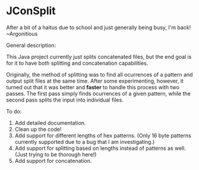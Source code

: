 # JConSplit

After a bit of a haitus due to school and just generally being busy, I'm back! ~Argonitious

General description:

This Java project currently just splits concatenated files, but the end goal is for it to have both splitting and concatenation capabilities.

Originally, the method of splitting was to find all ocurrences of a pattern and output split files at the same time. After some experimenting, however, it turned out that it was better and **faster** to handle this process with two passes. The first pass simply finds ocurrences of a given pattern, while the second pass splits the input into individual files.

To do:
1. Add detailed documentation.
2. Clean up the code!
3. Add support for different lengths of hex patterns. (Only 16 byte patterns currently supported due to a bug that I am investigating.)
4. Add support for splitting based on lengths instead of patterns as well. (Just trying to be thorough here!)
4. Add support for concatenation.
